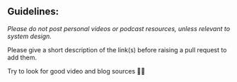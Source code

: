 ## Guidelines:

_Please do not post personal videos or podcast resources, unless relevant to system design._

Please give a short description of the link(s) before raising a pull request to add them.

Try to look for good video and blog sources 💪🙂
